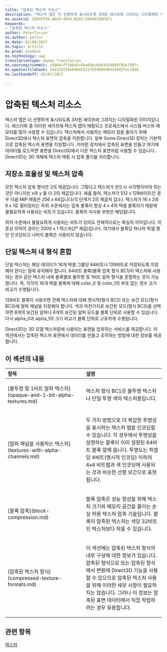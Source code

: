 ```yaml
---
title: "압축된 텍스처 리소스"
description: "텍스처 맵은 더 선명하게 표시되도록 3차원 셰이프에 그려지는 디지털화된 이미지입니다."
ms.assetid: 2DD5FF94-A029-4694-B103-26946C8DFBC1
keywords:
- "압축된 텍스처 리소스"
author: PeterTurcan
ms.author: pettur
ms.date: 02/08/2017
ms.topic: article
ms.prod: windows
ms.technology: uwp
translationtype: Human Translation
ms.sourcegitcommit: c6b64cff1bbebc8ba69bc6e03d34b69f85e798fc
ms.openlocfilehash: 16432df29e040455227b5400690d24902fec10d6
ms.lasthandoff: 02/07/2017

---
```


# <a name="compressed-texture-resources"></a>압축된 텍스처 리소스


텍스처 맵은 더 선명하게 표시되도록 3차원 셰이프에 그려지는 디지털화된 이미지입니다. 래스터화 중 이러한 셰이프에 텍스처 맵이 매핑되고 프로세스에서 시스템 버스와 메모리를 많이 사용할 수 있습니다. 텍스처에서 사용하는 메모리 양을 줄이기 위해 Direct3D에서 텍스처 표면의 압축을 지원합니다. 일부 Some Direct3D 장치는 기본적으로 압축된 텍스처 표면을 지원합니다. 이러한 장치에서 압축된 표면을 만들고 여기에 데이터를 로드하면 표면을 Direct3D에서 다른 텍스처 표면처럼 사용할 수 있습니다. Direct3D는 3D 개체에 텍스처 매핑 시 압축 풀기를 처리합니다.

## <a name="span-idstorage-efficiency-and-texture-compressionspanspan-idstorage-efficiency-and-texture-compressionspanspan-idstorage-efficiency-and-texture-compressionspanstorage-efficiency-and-texture-compression"></a><span id="Storage-Efficiency-and-Texture-Compression"></span><span id="storage-efficiency-and-texture-compression"></span><span id="STORAGE-EFFICIENCY-AND-TEXTURE-COMPRESSION"></span>저장소 효율성 및 텍스처 압축


모든 텍스처 압축 형식은 2의 제곱입니다. 그렇다고 텍스처가 반드시 사각형이어야 하는 것은 아니지만 x와 y 둘 다 2의 제곱입니다. 예를 들어, 텍스처가 512 x 128바이트인 경우 다음 MIP 매핑은 256 x 64입니다(각 단계가 2의 제곱씩 감소). 텍스처가 16 x 2와 8 x 1로 필터링되는 하위 수준에서는 압축 블록이 항상 4 x 4의 텍셀 블록이기 때문에 불필요하게 사용되는 비트가 있습니다. 블록의 미사용 부분은 패딩됩니다.

최저 수준에서 불필요하게 사용되는 비트가 있어도 전체적으로는 확실히 이익입니다. 이론상 최악의 경우는 2000 x 1 텍스처(2⁰ 제곱)입니다. 여기에서 블록당 하나의 픽셀 행만 인코딩되고 나머지 블록은 사용되지 않습니다.

## <a name="span-idmixing-formats-within-a-single-texturespanspan-idmixing-formats-within-a-single-texturespanspan-idmixing-formats-within-a-single-texturespanmixing-formats-within-a-single-texture"></a><span id="Mixing-Formats-Within-a-Single-Texture"></span><span id="mixing-formats-within-a-single-texture"></span><span id="MIXING-FORMATS-WITHIN-A-SINGLE-TEXTURE"></span>단일 텍스처 내 형식 혼합


단일 텍스처는 해당 데이터가 16개 텍셀 그룹당 64비트나 128비트로 저장되도록 지정해야 한다는 점에 유의해야 합니다. 64비트 블록(블록 압축 형식 BC1)이 텍스처에 사용되는 경우 같은 텍스처 내에 블록별로 불투명 및 1비트 알파 형식을 혼합하는 것이 가능합니다. 즉, 각각의 16개 텍셀 블록에 대해 color\_0 및 color\_1의 부호 없는 정수 크기 비교가 수행됩니다.

128비트 블록이 사용되면 전체 텍스처에 대해 명시적(형식 BC2) 또는 보간 모드(형식 BC3)에 알파 채널을 지정해야 합니다. 색과 마찬가지로 보간된 모드(형식 BC3)를 선택하면 8개의 보간된 알파나 6개의 보간된 알파 모드를 블록 단위로 사용할 수 있습니다. 다시 alpha\_0과 alpha\_1의 크기 비교가 블록 단위로 고유하게 수행됩니다.

Direct3D는 3D 모델 텍스처링에 사용되는 표면을 압축하는 서비스를 제공합니다. 이 섹션에서는 압축된 텍스처 표면에서 데이터를 만들고 조작하는 방법에 대한 정보를 제공합니다.

## <a name="span-idin-this-sectionspanin-this-section"></a><span id="in-this-section"></span>이 섹션의 내용


<table>
<colgroup>
<col width="50%" />
<col width="50%" />
</colgroup>
<thead>
<tr class="header">
<th align="left">항목</th>
<th align="left">설명</th>
</tr>
</thead>
<tbody>
<tr class="odd">
<td align="left"><p>[불투명 및 1비트 알파 텍스처](opaque-and-1-bit-alpha-textures.md)</p></td>
<td align="left"><p>텍스처 형식 BC1은 불투명 텍스처나 단일 투명 색의 텍스처용입니다.</p></td>
</tr>
<tr class="even">
<td align="left"><p>[알파 채널을 사용하는 텍스처](textures-with-alpha-channels.md)</p></td>
<td align="left"><p>두 가지 방법으로 더 복잡한 투명성을 표시하는 텍스처 맵을 인코딩할 수 있습니다. 각 경우에서 투명성을 설명하는 블록이 이미 설명된 64비트 블록 앞에 옵니다. 투명도는 픽셀당 4비트(명시적 인코딩) 이하의 4x4 비트맵과 색 인코딩에 사용되는 것과 비슷한 선형 보간으로 표현됩니다.</p></td>
</tr>
<tr class="odd">
<td align="left"><p>[블록 압축](block-compression.md)</p></td>
<td align="left"><p>블록 압축은 성능 향상을 위해 텍스처 크기와 메모리 공간을 줄이는 손실 허용 텍스처 압축 기술입니다. 블록이 압축된 텍스처는 색당 32비트인 텍스처보다 작을 수 있습니다.</p></td>
</tr>
<tr class="even">
<td align="left"><p>[압축된 텍스처 형식](compressed-texture-formats.md)</p></td>
<td align="left"><p>이 섹션에는 압축된 텍스처 형식의 내부 구성에 대한 정보가 있습니다. 압축된 형식으로 또는 압축된 형식에서 변환에 Direct3D 기능을 사용할 수 있으므로 압축된 텍스처 사용을 위해 이러한 세부 사항이 필요하지는 않습니다. 그러나 이 정보는 압축된 표면 데이터에서 직접 작업하려는 경우 유용합니다.</p></td>
</tr>
</tbody>
</table>

 

## <a name="span-idrelated-topicsspanrelated-topics"></a><span id="related-topics"></span>관련 항목


[텍스처](textures.md)

 

 





